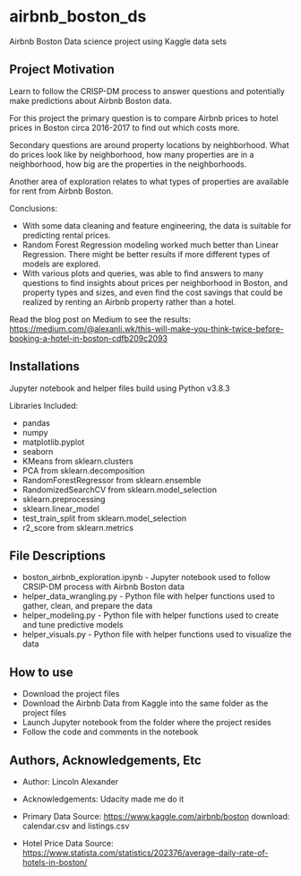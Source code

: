 # airbnb_boston_ds
Airbnb Boston Data science project using Kaggle data sets


## Project Motivation
Learn to follow the CRISP-DM process to answer questions and potentially make predictions about Airbnb Boston data.

For this project the primary question is to compare Airbnb prices to hotel prices in Boston circa 2016-2017 to find out which costs more.

Secondary questions are around property locations by neighborhood.  What do prices look like by neighborhood, how many properties are in a neighborhood, how big are the properties in the neighborhoods.

Another area of exploration relates to what types of properties are available for rent from Airbnb Boston.

Conclusions:
* With some data cleaning and feature engineering, the data is suitable for predicting rental prices.
* Random Forest Regression modeling worked much better than Linear Regression.  There might be better results if more different types of models are explored.
* With various plots and queries, was able to find answers to many questions to find insights about prices per neighborhood in Boston, and property types and sizes, and even find the cost savings that could be realized by renting an Airbnb property rather than a hotel.

Read the blog post on Medium to see the results: https://medium.com/@alexanli.wk/this-will-make-you-think-twice-before-booking-a-hotel-in-boston-cdfb209c2093

## Installations
Jupyter notebook and helper files build using Python v3.8.3

Libraries Included:
* pandas
* numpy
* matplotlib.pyplot
* seaborn
* KMeans from sklearn.clusters
* PCA from sklearn.decomposition
* RandomForestRegressor from sklearn.ensemble
* RandomizedSearchCV from sklearn.model_selection
* sklearn.preprocessing
* sklearn.linear_model
* test_train_split from sklearn.model_selection
* r2_score from sklearn.metrics


## File Descriptions
* boston_airbnb_exploration.ipynb - Jupyter notebook used to follow CRSIP-DM process with Airbnb Boston data
* helper_data_wrangling.py - Python file with helper functions used to gather, clean, and prepare the data
* helper_modeling.py - Python file with helper functions used to create and tune predictive models
* helper_visuals.py - Python file with helper functions used to visualize the data

## How to use
* Download the project files
* Download the Airbnb Data from Kaggle into the same folder as the project files
* Launch Jupyter notebook from the folder where the project resides
* Follow the code and comments in the notebook

## Authors, Acknowledgements, Etc
* Author:  Lincoln Alexander
* Acknowledgements:  Udacity made me do it

* Primary Data Source: https://www.kaggle.com/airbnb/boston  download: calendar.csv and listings.csv

* Hotel Price Data Source: https://www.statista.com/statistics/202376/average-daily-rate-of-hotels-in-boston/
